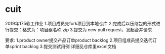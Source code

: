 # cuit
2019年175软工作业
1.项目成员先fork项目到本地仓库
2.完成后以压缩包的形式进行提交：格式为：项目组名称.zip
3.提交为 new pull request，发起合并请求

要求:
1.product owner提交产品订单product backlog
2.项目组成员提交迭代订单sprint backlog
3.提交测试用例
详细见仓库里excel文档
